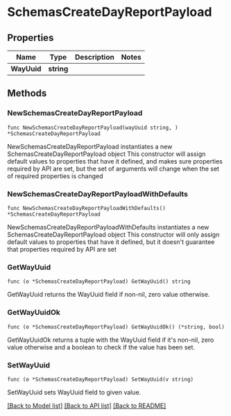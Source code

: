 # SchemasCreateDayReportPayload

## Properties

Name | Type | Description | Notes
------------ | ------------- | ------------- | -------------
**WayUuid** | **string** |  | 

## Methods

### NewSchemasCreateDayReportPayload

`func NewSchemasCreateDayReportPayload(wayUuid string, ) *SchemasCreateDayReportPayload`

NewSchemasCreateDayReportPayload instantiates a new SchemasCreateDayReportPayload object
This constructor will assign default values to properties that have it defined,
and makes sure properties required by API are set, but the set of arguments
will change when the set of required properties is changed

### NewSchemasCreateDayReportPayloadWithDefaults

`func NewSchemasCreateDayReportPayloadWithDefaults() *SchemasCreateDayReportPayload`

NewSchemasCreateDayReportPayloadWithDefaults instantiates a new SchemasCreateDayReportPayload object
This constructor will only assign default values to properties that have it defined,
but it doesn't guarantee that properties required by API are set

### GetWayUuid

`func (o *SchemasCreateDayReportPayload) GetWayUuid() string`

GetWayUuid returns the WayUuid field if non-nil, zero value otherwise.

### GetWayUuidOk

`func (o *SchemasCreateDayReportPayload) GetWayUuidOk() (*string, bool)`

GetWayUuidOk returns a tuple with the WayUuid field if it's non-nil, zero value otherwise
and a boolean to check if the value has been set.

### SetWayUuid

`func (o *SchemasCreateDayReportPayload) SetWayUuid(v string)`

SetWayUuid sets WayUuid field to given value.



[[Back to Model list]](../README.md#documentation-for-models) [[Back to API list]](../README.md#documentation-for-api-endpoints) [[Back to README]](../README.md)


